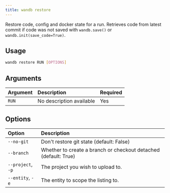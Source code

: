 ```yaml
---
title: wandb restore
---
```


Restore code, config and docker state for a run. Retrieves code from latest commit if code was not saved with `wandb.save()` or `wandb.init(save_code=True)`.

## Usage

```bash
wandb restore RUN [OPTIONS]
```

## Arguments

| Argument | Description | Required |
| :--- | :--- | :--- |
| `RUN` | No description available | Yes |

## Options

| Option | Description |
| :--- | :--- |
| `--no-git` | Don't restore git state (default: False) |
| `--branch` | Whether to create a branch or checkout detached (default: True) |
| `--project`, `-p` | The project you wish to upload to. |
| `--entity`, `-e` | The entity to scope the listing to. |
